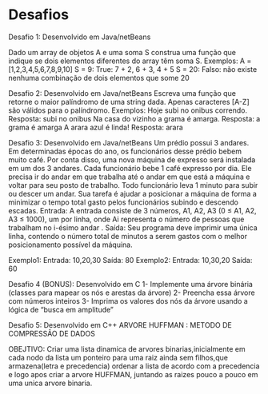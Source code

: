 # Desafios

Desafio 1: Desenvolvido em Java/netBeans

Dado um array de objetos A e uma soma S construa uma função que indique se dois elementos diferentes do array têm soma S.
Exemplos: A = [1,2,3,4,5,6,7,8,9,10]
S = 9: True: 7 + 2, 6 + 3, 4 + 5
S = 20: Falso: não existe nenhuma combinação de dois elementos que some 20

Desafio 2: Desenvolvido em Java/netBeans
Escreva uma função que retorne o maior palíndromo de uma string dada. Apenas caracteres [A-Z] são válidos para o palíndromo.
Exemplos:
Hoje subi no onibus correndo. Resposta: subi no onibus
Na casa do vizinho a grama é amarga. Resposta: a grama é amarga
A arara azul é linda! Resposta: arara

Desafio 3: Desenvolvido em Java/netBeans
Um prédio possui 3 andares. Em determinadas épocas do ano, os funcionários desse prédio bebem muito café. Por conta disso, uma nova máquina de expresso será instalada em um dos 3 andares. Cada funcionário bebe 1 café expresso por dia. Ele precisa ir do andar em que trabalha até o andar em que está a máquina e voltar para seu posto de trabalho. Todo funcionário leva 1 minuto para subir ou descer um andar. Sua tarefa é ajudar a posicionar a máquina de forma a minimizar o tempo total gasto pelos funcionários subindo e descendo escadas.
Entrada: A entrada consiste de 3 números, A1, A2, A3 (0 ≤ A1, A2, A3 ≤ 1000), um por linha, onde Ai representa o número de pessoas que trabalham no i-ésimo andar
.
Saída: Seu programa deve imprimir uma única linha, contendo o número total de minutos a serem gastos com o melhor posicionamento possível da máquina.

Exemplo1: Entrada: 10,20,30
Saída: 80
Exemplo2:
Entrada: 10,30,20 Saída: 60

Desafio 4 (BONUS): Desenvolvido em C
1- Implemente uma árvore binária (classes para mapear os nós e arestas da árvore)
2- Preencha essa árvore com números inteiros
3- Imprima os valores dos nós da árvore usando a lógica de “busca em amplitude”

Desafio 5: Desenvolvido em C++
ARVORE HUFFMAN : METODO DE COMPRESSÃO DE DADOS

OBEJTIVO: Criar uma lista dinamica de arvores binarias,inicialmente em cada nodo da lista um 
ponteiro para uma raiz ainda sem filhos,que armazena(letra e precedencia)
ordenar a lista de acordo com a precedencia e logo apos criar a arvore HUFFMAN,
juntando as raizes pouco a pouco em uma unica arvore binaria.






